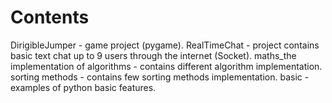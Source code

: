 # Contents
DirigibleJumper - game project (pygame).
RealTimeChat - project contains basic text chat up to 9 users through the internet (Socket).
maths_the implementation of algorithms - contains different algorithm implementation.
sorting methods - contains few sorting methods implementation.
basic - examples of python basic features.
